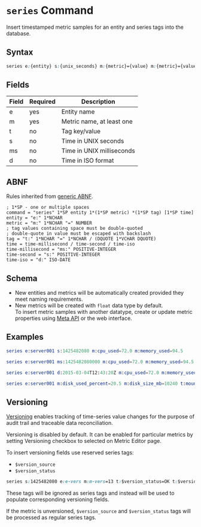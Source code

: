# `series` Command

Insert timestamped metric samples for an entity and series tags into the database. 

## Syntax

```css
series e:{entity} s:{unix_seconds} m:{metric}={value} m:{metric}={value} t:{key}={value} t:{key}={value}
```

## Fields

| **Field** | **Required** | **Description** |
|---|---|---|
| e         | yes          | Entity name |
| m         | yes          | Metric name, at least one |
| t         | no           | Tag key/value |
| s         | no           | Time in UNIX seconds | 
| ms        | no           | Time in UNIX milliseconds | 
| d         | no           | Time in ISO format | 

## ABNF

Rules inherited from [generic ABNF](generic-abnf.md).

```properties
; 1*SP - one or multiple spaces
command = "series" 1*SP entity 1*(1*SP metric) *(1*SP tag) [1*SP time]
entity = "e:" 1*NCHAR
metric = "m:" 1*NCHAR "=" NUMBER
; tag values containing space must be double-quoted
; double-quote in value must be escaped with backslash
tag = "t:" 1*NCHAR "=" 1*NCHAR / (DQUOTE 1*VCHAR DQUOTE)
time = time-millisecond / time-second / time-iso
time-millisecond = "ms:" POSITIVE-INTEGER
time-second = "s:" POSITIVE-INTEGER
time-iso = "d:" ISO-DATE
```

## Schema

* New entities and metrics will be automatically created provided they meet naming requirements.
* New metrics will be created with `float` data type by default.<br>To insert metric samples with another datatype, create or update metric properties using [Meta API](/api/meta/metric/create-or-replace.md) or the web interface.

## Examples

```elm
series e:server001 s:1425482080 m:cpu_used=72.0 m:memory_used=94.5
```

```elm
series e:server001 ms:1425482080000 m:cpu_used=72.0 m:memory_used=94.5
```

```elm
series e:server001 d:2015-03-04T12:43:20Z m:cpu_used=72.0 m:memory_used=94.5
```

```elm
series e:server001 m:disk_used_percent=20.5 m:disk_size_mb=10240 t:mount_point=/ t:disk_name=/sda1
```

## Versioning


[Versioning](http://axibase.com/products/axibase-time-series-database/data-model/versioning/) enables tracking of time-series value changes for the purpose of audit trail and traceable data reconciliation.

Versioning is disabled by default. It can be enabled for particular metrics by setting Versioning checkbox to selected on Metric Editor page.

To insert versioning fields use reserved series tags:

* `$version_source`
* `$version_status`

```css
series s:1425482080 e:e-vers m:m-vers=13 t:$version_status=OK t:$version_source=collector-1
```

These tags will be ignored as series tags and instead will be used to populate corresponding versioning fields.

If the metric is unversioned, `$version_source` and `$version_status` tags will be processed as regular series tags.

